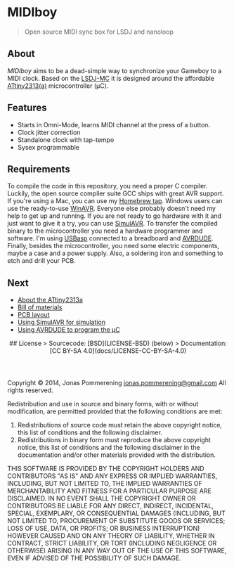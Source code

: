 # MIDIboy

> Open source MIDI sync box for LSDJ and nanoloop

## About

_MIDIboy_ aims to be a dead-simple way to synchronize your Gameboy to a MIDI clock.
Based on the [LSDJ-MC](http://www.firestarter-music.de/lsdj/) it is designed around
the affordable [ATtiny2313(a)][attiny2313a] microcontroller (µC).

## Features

- Starts in Omni-Mode, learns MIDI channel at the press of a button.
- Clock jitter correction
- Standalone clock with tap-tempo
- Sysex programmable

## Requirements

To compile the code in this repository, you need a proper C compiler. Luckily, the
open source compiler suite GCC ships with great AVR support. If you're using a Mac,
you can use my [Homebrew tap](/jpommerening/homebrew-avr). Windows users can use the
ready-to-use [WinAVR][]. Everyone else probably doesn't need my help to get up and
running.
If you are not ready to go hardware with it and just want to give it a try, you can
use [SimulAVR][].
To transfer the compiled binary to the microcontroller you need a hardware programmer
and software. I'm using [USBasp][] connected to a breadboard and [AVRDUDE][].
Finally, besides the microcontroller, you need some electric components, maybe a case
and a power supply. Also, a soldering iron and something to etch and drill your PCB.

## Next

- [About the ATtiny2313a](docs/attiny2313a.md)
- [Bill of materials](docs/bom.md)
- [PCB layout](docs/pcb.md)
- [Using SimulAVR for simulation](docs/simulavr.md)
- [Using AVRDUDE to program the µC](docs/avrdude.md)

[winavr]: http://www.mikrocontroller.net/articles/WinAVR
[usbasp]: http://www.fischl.de/usbasp/
[avrdude]: http://www.nongnu.org/avrdude/
[simulavr]: http://www.nongnu.org/simulavr/
[attiny2313a]: http://www.atmel.com/devices/attiny2313a.aspx

<header>
## License
> Sourcecode: [BSD](LICENSE-BSD) (below)
> Documentation: [CC BY-SA 4.0](docs/LICENSE-CC-BY-SA-4.0)
</header>

Copyright &copy; 2014, Jonas Pommerening <jonas.pommerening@gmail.com>
All rights reserved.

Redistribution and use in source and binary forms, with or without
modification, are permitted provided that the following conditions are met:

1.  Redistributions of source code must retain the above copyright notice, this
    list of conditions and the following disclaimer.
2.  Redistributions in binary form must reproduce the above copyright notice,
    this list of conditions and the following disclaimer in the documentation
    and/or other materials provided with the distribution.

THIS SOFTWARE IS PROVIDED BY THE COPYRIGHT HOLDERS AND CONTRIBUTORS "AS IS" AND
ANY EXPRESS OR IMPLIED WARRANTIES, INCLUDING, BUT NOT LIMITED TO, THE IMPLIED
WARRANTIES OF MERCHANTABILITY AND FITNESS FOR A PARTICULAR PURPOSE ARE
DISCLAIMED. IN NO EVENT SHALL THE COPYRIGHT OWNER OR CONTRIBUTORS BE LIABLE FOR
ANY DIRECT, INDIRECT, INCIDENTAL, SPECIAL, EXEMPLARY, OR CONSEQUENTIAL DAMAGES
(INCLUDING, BUT NOT LIMITED TO, PROCUREMENT OF SUBSTITUTE GOODS OR SERVICES;
LOSS OF USE, DATA, OR PROFITS; OR BUSINESS INTERRUPTION) HOWEVER CAUSED AND
ON ANY THEORY OF LIABILITY, WHETHER IN CONTRACT, STRICT LIABILITY, OR TORT
(INCLUDING NEGLIGENCE OR OTHERWISE) ARISING IN ANY WAY OUT OF THE USE OF THIS
SOFTWARE, EVEN IF ADVISED OF THE POSSIBILITY OF SUCH DAMAGE.
